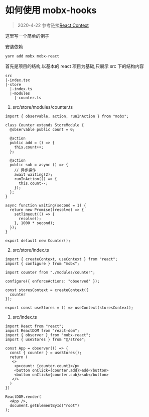 # 如何使用 mobx-hooks

> 2020-4-22
> 参考链接[React Context](https://mobx-react.js.org/recipes-context)

这里写一个简单的例子

安装依赖

```
yarn add mobx mobx-react
```

首先是项目的结构,以基本的 react 项目为基础,只展示 src 下的结构内容

```
src
|-index.tsx
|-store
  |-index.ts
  |-modules
    |-counter.ts
```

1. src/store/modules/counter.ts

```
import { observable, action, runInAction } from "mobx";

class Counter extends StoreModule {
  @observable public count = 0;

  @action
  public add = () => {
    this.count++;
  };

  @action
  public sub = async () => {
    // 异步操作
    await waiting(2);
    runInAction(() => {
      this.count--;
    });
  };
}

async function waiting(second = 1) {
  return new Promise((resolve) => {
    setTimeout(() => {
      resolve();
    }, 1000 * second);
  });
}

export default new Counter();
```

2. src/store/index.ts

```
import { createContext, useContext } from "react";
import { configure } from "mobx";

import counter from "./modules/counter";

configure({ enforceActions: "observed" });

const storesContext = createContext({
  counter
});

export const useStores = () => useContext(storesContext);
```

3. src/index.ts

```
import React from "react";
import ReactDOM from "react-dom";
import { observer } from "mobx-react";
import { useStores } from "@/stroe";

const App = observer(() => {
  const { counter } = useStores();
  return (
   <>
    <p>count: {counter.count}</p>
    <button onClick={counter.add}>add</button>
    <button onClick={counter.sub}>sub</button>
   </>
  )
})

ReactDOM.render(
  <App />,
  document.getElementById("root")
);
```
